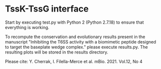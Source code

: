 # TssK-TssG interface

Start by executing test.py with Python 2 (Python 2.7.18) to ensure that everything is working.

To recompute the conservation and evolutionary results present in the manuscript "Inhibiting the T6SS activity with a biomimetic peptide designed to target the baseplate wedge complex." please execute results.py. The resulting plots will be stored in the results directory.

Please cite: 
Y. Cherrak, I. Filella-Merce et al. mBio. 2021. Vol.12, No 4

